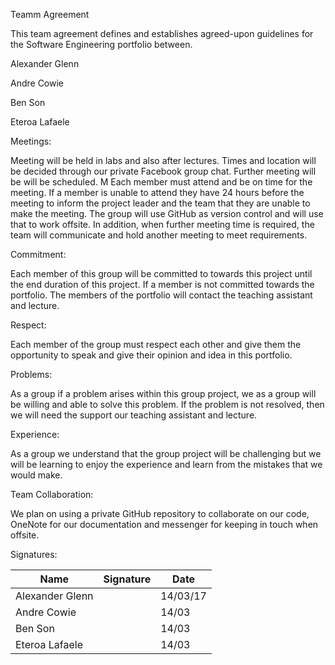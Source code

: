 Teamm Agreement 

This team agreement defines and establishes agreed-upon guidelines for the Software Engineering portfolio between. 

Alexander Glenn 

Andre Cowie 

Ben Son 

Eteroa Lafaele   

Meetings: 

Meeting will be held in labs and also after lectures. Times and location will be decided through our private Facebook group chat. Further meeting will be will be scheduled. M Each member must attend and be on time for the meeting. If a member is unable to attend they have 24 hours before the meeting to inform the project leader and the team that they are unable to make the meeting. The group will use GitHub as version control  and will use that to work offsite. In addition, when further meeting time is required, the team will communicate and hold another meeting to meet requirements. 

Commitment:  

Each member of this group will be committed to towards this project until the end duration of this project. If a member is not committed towards the portfolio. The members of the portfolio will contact the teaching assistant and lecture.  

Respect: 

Each member of the group must respect each other and give them the opportunity to speak and give their opinion and idea in this portfolio.  

Problems: 

As a group if a problem arises within this group project, we as a group will be willing and able to solve this problem. If the problem is not resolved, then we will need the support our teaching assistant and lecture.  

Experience: 

As a group we understand that the group project will be challenging but we will be learning to enjoy the experience and learn from the mistakes that we would make.  

Team Collaboration: 

We plan on using a private GitHub repository to collaborate on our code, OneNote for our documentation and messenger for keeping in touch when offsite. 

  

Signatures:

Name | Signature | Date
--- | --- | ---
Alexander Glenn | | 14/03/17
Andre Cowie | | 14/03
Ben Son | | 14/03
Eteroa Lafaele | | 14/03 
